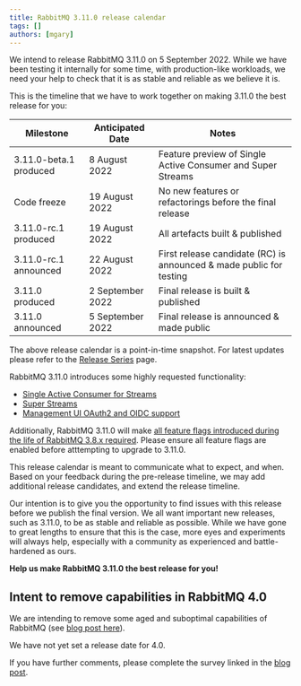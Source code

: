 ```yaml
---
title: RabbitMQ 3.11.0 release calendar
tags: []
authors: [mgary]
---
```


We intend to release RabbitMQ 3.11.0 on 5 September 2022. While we have been testing
it internally for some time, with production-like workloads, we need your help to
check that it is as stable and reliable as we believe it is.

<!-- truncate -->

This is the timeline that we have to work together on making 3.11.0 the best release for
you:

| Milestone              | Anticipated Date | Notes                                                                         |
| ---                    | ---                | ---                                                                         |
| 3.11.0-beta.1 produced | 8 August 2022      | Feature preview of Single Active Consumer and Super Streams                 |
| Code freeze            | 19 August 2022     | No new features or refactorings before the final release                    |
| 3.11.0-rc.1 produced   | 19 August 2022     | All artefacts built & published                                             |
| 3.11.0-rc.1 announced  | 22 August 2022     | First release candidate (RC) is announced & made public for testing         |
| 3.11.0 produced        | 2 September 2022   | Final release is built & published                                          |
| 3.11.0 announced       | 5 September 2022   | Final release is announced & made public                                    |

The above release calendar is a point-in-time snapshot. For latest updates
please refer to the [Release Series](/release-information)
page.

RabbitMQ 3.11.0 introduces some highly requested functionality:
* [Single Active Consumer for Streams](https://blog.rabbitmq.com/blog/2022/07/05/rabbitmq-3-11-feature-preview-single-active-consumer-for-streams)
* [Super Streams](https://blog.rabbitmq.com/blog/2022/07/13/rabbitmq-3-11-feature-preview-super-streams)
* [Management UI OAuth2 and OIDC support](https://blog.rabbitmq.com/blog/2022/07/22/oidc-integration)

Additionally, RabbitMQ 3.11.0 will make [all feature flags introduced during the life of RabbitMQ 3.8.x required](https://blog.rabbitmq.com/blog/2022/07/22/mandatory-feature-flags-in-rabbitmq-3.11). Please ensure all feature flags are enabled before atttempting to upgrade to 3.11.0.

This release calendar is meant to communicate what to expect, and when.
Based on your feedback during the pre-release timeline, we may add additional
release candidates, and extend the release timeline.

Our intention is to give you the opportunity to find issues with this release
before we publish the final version. We all want important new releases, such
as 3.11.0, to be as stable and reliable as possible. While we have gone to great
lengths to ensure that this is the case, more eyes and experiments will always
help, especially with a community as experienced and battle-hardened as ours.

**Help us make RabbitMQ 3.11.0 the best release for you!**


## Intent to remove capabilities in RabbitMQ 4.0

We are intending to remove some aged and suboptimal capabilities of RabbitMQ (see [blog post here](/blog/2021/08/21/4.0-deprecation-announcements)).

We have not yet set a release date for 4.0.

If you have further comments, please complete the survey linked in the [blog post](/blog/2021/08/21/4.0-deprecation-announcements).
